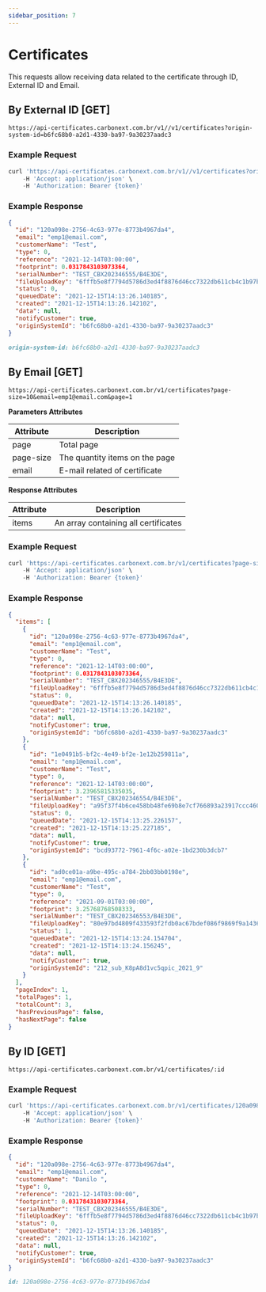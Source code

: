 ```yaml
---
sidebar_position: 7
---
```


# Certificates

This requests allow receiving data related to the certificate through ID, External ID and Email.

## By External ID [GET]

`https://api-certificates.carbonext.com.br/v1//v1/certificates?origin-system-id=b6fc68b0-a2d1-4330-ba97-9a30237aadc3`

### Example Request

```javascript
curl 'https://api-certificates.carbonext.com.br/v1//v1/certificates?origin-system-id=b6fc68b0-a2d1-4330-ba97-9a30237aadc3' \
    -H 'Accept: application/json' \
    -H 'Authorization: Bearer {token}'
```

### Example Response

```json
{
  "id": "120a098e-2756-4c63-977e-8773b4967da4",
  "email": "emp1@email.com",
  "customerName": "Test",
  "type": 0,
  "reference": "2021-12-14T03:00:00",
  "footprint": 0.0317843103073364,
  "serialNumber": "TEST_CBX202346555/B4E3DE",
  "fileUploadKey": "6fffb5e8f7794d5786d3ed4f8876d46cc7322db611cb4c1b97b14615fe647e63",
  "status": 0,
  "queuedDate": "2021-12-15T14:13:26.140185",
  "created": "2021-12-15T14:13:26.142102",
  "data": null,
  "notifyCustomer": true,
  "originSystemId": "b6fc68b0-a2d1-4330-ba97-9a30237aadc3"
}
```

```md title="PARAMS"
origin-system-id: b6fc68b0-a2d1-4330-ba97-9a30237aadc3
```

## By Email [GET]

`https://api-certificates.carbonext.com.br/v1/certificates?page-size=10&email=emp1@email.com&page=1`

**Parameters Attributes**

| Attribute | Description                    |
| --------- | ------------------------------ |
| page      | Total page                     |
| page-size | The quantity items on the page |
| email     | E-mail related of certificate   |

**Response Attributes**

| Attribute | Description                          |
| --------- | ------------------------------------ |
| items     | An array containing all certificates |

### Example Request

```javascript
curl 'https://api-certificates.carbonext.com.br/v1/certificates?page-size=10&email=emp1@email.com&page=1' \
    -H 'Accept: application/json' \
    -H 'Authorization: Bearer {token}'
```

### Example Response

```json
{
  "items": [
    {
      "id": "120a098e-2756-4c63-977e-8773b4967da4",
      "email": "emp1@email.com",
      "customerName": "Test",
      "type": 0,
      "reference": "2021-12-14T03:00:00",
      "footprint": 0.0317843103073364,
      "serialNumber": "TEST_CBX202346555/B4E3DE",
      "fileUploadKey": "6fffb5e8f7794d5786d3ed4f8876d46cc7322db611cb4c1b97b14615fe647e63",
      "status": 0,
      "queuedDate": "2021-12-15T14:13:26.140185",
      "created": "2021-12-15T14:13:26.142102",
      "data": null,
      "notifyCustomer": true,
      "originSystemId": "b6fc68b0-a2d1-4330-ba97-9a30237aadc3"
    },
    {
      "id": "1e0491b5-bf2c-4e49-bf2e-1e12b259811a",
      "email": "emp1@email.com",
      "customerName": "Test",
      "type": 0,
      "reference": "2021-12-14T03:00:00",
      "footprint": 3.23965815335035,
      "serialNumber": "TEST_CBX202346554/B4E3DE",
      "fileUploadKey": "a95f37f4b6ce458bb48fe69b8e7cf766893a23917ccc4608b0d3de317ebc124f",
      "status": 0,
      "queuedDate": "2021-12-15T14:13:25.226157",
      "created": "2021-12-15T14:13:25.227185",
      "data": null,
      "notifyCustomer": true,
      "originSystemId": "bcd93772-7961-4f6c-a02e-1bd230b3dcb7"
    },
    {
      "id": "ad0ce01a-a9be-495c-a784-2bb03bb0198e",
      "email": "emp1@email.com",
      "customerName": "Test",
      "type": 0,
      "reference": "2021-09-01T03:00:00",
      "footprint": 3.25768768508333,
      "serialNumber": "TEST_CBX202346553/B4E3DE",
      "fileUploadKey": "80e97bd4809f433593f2fdb0ac67bdef086f9869f9a1436fa251df7a5e9c8671",
      "status": 1,
      "queuedDate": "2021-12-15T14:13:24.154704",
      "created": "2021-12-15T14:13:24.156245",
      "data": null,
      "notifyCustomer": true,
      "originSystemId": "212_sub_K8pA8d1vc5qpic_2021_9"
    }
  ],
  "pageIndex": 1,
  "totalPages": 1,
  "totalCount": 3,
  "hasPreviousPage": false,
  "hasNextPage": false
}
```

## By ID [GET]

`https://api-certificates.carbonext.com.br/v1/certificates/:id`

### Example Request

```javascript
curl 'https://api-certificates.carbonext.com.br/v1/certificates/120a098e-2756-4c63-977e-8773b4967da4' \
    -H 'Accept: application/json' \
    -H 'Authorization: Bearer {token}'
```

### Example Response

```json
{
  "id": "120a098e-2756-4c63-977e-8773b4967da4",
  "email": "emp1@email.com",
  "customerName": "Danilo ",
  "type": 0,
  "reference": "2021-12-14T03:00:00",
  "footprint": 0.0317843103073364,
  "serialNumber": "TEST_CBX202346555/B4E3DE",
  "fileUploadKey": "6fffb5e8f7794d5786d3ed4f8876d46cc7322db611cb4c1b97b14615fe647e63",
  "status": 0,
  "queuedDate": "2021-12-15T14:13:26.140185",
  "created": "2021-12-15T14:13:26.142102",
  "data": null,
  "notifyCustomer": true,
  "originSystemId": "b6fc68b0-a2d1-4330-ba97-9a30237aadc3"
}
```

```md title="PATH VARIABLES"
id: 120a098e-2756-4c63-977e-8773b4967da4
```
